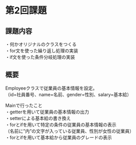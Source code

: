 # 第2回課題
## 課題内容
・何かオリジナルのクラスをつくる  
・for文を使った繰り返し処理の実装  
・if文を使った条件分岐処理の実装  

## 概要  
Employeeクラスで従業員の基本情報を設定。  
（id=社員番号、name=名前、gender=性別、salary=基本給）  

Mainで行ったこと  
・getterを用いて従業員の基本情報の出力  
・setterによる基本給の書き換え  
・forとifを用いて特定の条件の従業員の基本情報の表示  
（名前に”内”の文字が入っている従業員、性別が女性の従業員）  
・forとifを用いて基本給から従業員のグレードの表示
